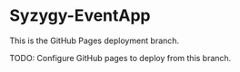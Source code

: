 # Syzygy-EventApp

This is the GitHub Pages deployment branch.

TODO: Configure GitHub pages to deploy from this branch.
